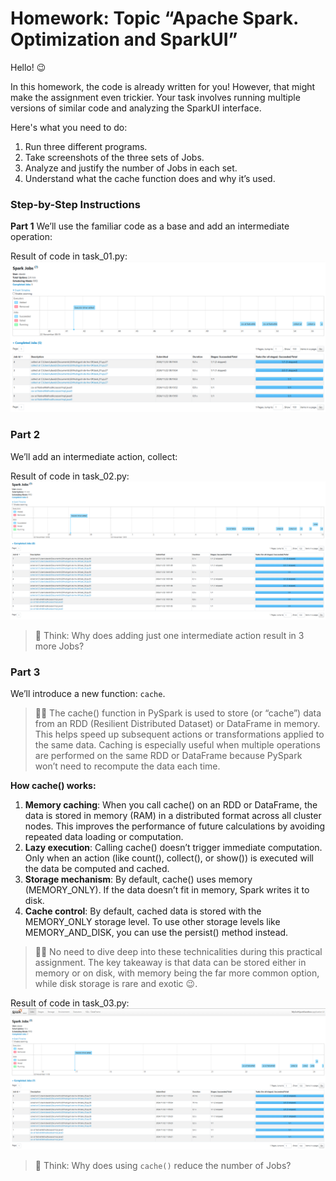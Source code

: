 # Homework: Topic “Apache Spark. Optimization and SparkUI”

Hello! 😉

In this homework, the code is already written for you! However, that might make the assignment even trickier. Your task involves running multiple versions of similar code and analyzing the SparkUI interface.

Here's what you need to do:

1. Run three different programs.
2. Take screenshots of the three sets of Jobs.
3. Analyze and justify the number of Jobs in each set.
4. Understand what the cache function does and why it’s used.

### Step-by-Step Instructions

**Part 1**
We’ll use the familiar code as a base and add an intermediate operation:

Result of code in task_01.py:
![Result of code in task_01](./screenshots/task_01.png)

### Part 2
We’ll add an intermediate action, collect:

Result of code in task_02.py:
![Result of code in task_02](./screenshots/task_02.png)

> 🧠 Think: Why does adding just one intermediate action result in 3 more Jobs?

### Part 3
We’ll introduce a new function: `cache`.

> ☝🏻 The cache() function in PySpark is used to store (or “cache”) data from an RDD (Resilient Distributed Dataset) or DataFrame in memory. This helps speed up subsequent actions or transformations applied to the same data. Caching is especially useful when multiple operations are performed on the same RDD or DataFrame because PySpark won’t need to recompute the data each time.

**How cache() works:**

1. **Memory caching**: When you call cache() on an RDD or DataFrame, the data is stored in memory (RAM) in a distributed format across all cluster nodes. This improves the performance of future calculations by avoiding repeated data loading or computation.
2. **Lazy execution**: Calling cache() doesn’t trigger immediate computation. Only when an action (like count(), collect(), or show()) is executed will the data be computed and cached.
3. **Storage mechanism**: By default, cache() uses memory (MEMORY_ONLY). If the data doesn’t fit in memory, Spark writes it to disk.
4. **Cache control**: By default, cached data is stored with the MEMORY_ONLY storage level. To use other storage levels like MEMORY_AND_DISK, you can use the persist() method instead.

> ☝🏻 No need to dive deep into these technicalities during this practical assignment. The key takeaway is that data can be stored either in memory or on disk, with memory being the far more common option, while disk storage is rare and exotic 😉.

Result of code in task_03.py:
![Result of code in task_03](./screenshots/task_03.png)

> 🧠 Think: Why does using `cache()` reduce the number of Jobs?
